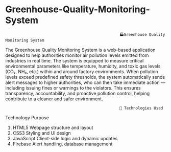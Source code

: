 # Greenhouse-Quality-Monitoring-System

                                                      🏭Greenhouse Quality Monitoring System

The Greenhouse Quality Monitoring System is a web-based application designed to help authorities monitor air pollution levels emitted from industries in real time. The system is equipped to measure critical environmental parameters like temperature, humidity, and toxic gas levels (CO₂, NH₃, etc.) within and around factory environments.
When pollution levels exceed predefined safety thresholds, the system automatically sends alert messages to higher authorities, who can then take immediate action — including issuing fines or warnings to the violators. This ensures transparency, accountability, and proactive pollution control, helping contribute to a cleaner and safer environment.   

                                                      🧰 Technologies Used
Technology	           Purpose

1) HTML5	        Webpage structure and layout
2) CSS3	          Styling and UI design
3) JavaScript	    Client-side logic and dynamic updates
4) Firebase     	Alert handling, database management
